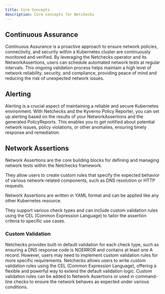 ```yaml
---
title: Core Concepts
description: Core concepts for Netchecks
---
```


## Continuous Assurance

Continuous Assurance is a proactive approach to ensure network policies, connectivity, and security within a Kubernetes cluster are continuously monitored and verified. By leveraging the Netchecks operator and its NetworkAssertions, users can schedule automated network tests at regular intervals. This ongoing validation process helps maintain a high level of network reliability, security, and compliance, providing peace of mind and reducing the risk of unexpected network issues.

## Alerting

Alerting is a crucial aspect of maintaining a reliable and secure Kubernetes environment. With Netchecks and the Kyverno Policy Reporter, you can set up alerting based on the results of your NetworkAssertions and the generated PolicyReports. This enables you to get notified about potential network issues, policy violations, or other anomalies, ensuring timely response and remediation.


## Network Assertions 


Network Assertions are the core building blocks for defining and managing network tests within the Netchecks framework. 

They allow users to create custom rules that specify the expected behavior of various network-related components, such as DNS resolution or HTTP requests. 

Network Assertions are written in YAML format and can be applied like any other Kubernetes resource.

They support various check types and can include custom validation rules using the CEL (Common Expression Language) to tailor the assertion criteria to specific use cases.

### Custom Validation

Netchecks provides built-in default validation for each check type, such as ensuring a DNS response code is NOERROR and contains at least one A record. However, users may need to implement custom validation rules for more specific requirements. Netchecks allows users to write custom validation rules using the CEL (Common Expression Language), offering a flexible and powerful way to extend the default validation logic. Custom validation rules can be added to Network Assertions or used in command-line checks to ensure the network behaves as expected under various conditions.



